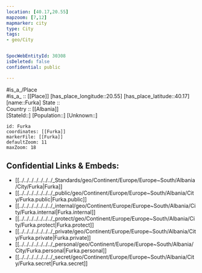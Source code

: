 ```yaml
---
location: [40.17,20.55] 
mapzoom: [7,12] 
mapmarker: city 
type: City
tags:
- geo/City


SpocWebEntityId: 30308
isDeleted: false
confidential: public

---
```

#is_a_/Place  
#is_a_ :: [[Place]] 
[has_place_longitude::20.55] 
[has_place_latitude::40.17] 
[name::Furka] 
State ::  
Country :: [[Albania]]  
[StateId::] 
[Population::] 
[Unknown::] 


```leaflet
id: Furka
coordinates: [[Furka]] 
markerFile: [[Furka]] 
defaultZoom: 11 
maxZoom: 18
```


## Confidential Links & Embeds: 
- [[../../../../../../../_Standards/geo/Continent/Europe/Europe~South/Albania/City/Furka|Furka]] 
- [[../../../../../../../_public/geo/Continent/Europe/Europe~South/Albania/City/Furka.public|Furka.public]] 
- [[../../../../../../../_internal/geo/Continent/Europe/Europe~South/Albania/City/Furka.internal|Furka.internal]] 
- [[../../../../../../../_protect/geo/Continent/Europe/Europe~South/Albania/City/Furka.protect|Furka.protect]] 
- [[../../../../../../../_private/geo/Continent/Europe/Europe~South/Albania/City/Furka.private|Furka.private]] 
- [[../../../../../../../_personal/geo/Continent/Europe/Europe~South/Albania/City/Furka.personal|Furka.personal]] 
- [[../../../../../../../_secret/geo/Continent/Europe/Europe~South/Albania/City/Furka.secret|Furka.secret]] 
